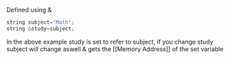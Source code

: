 Defined using &
``` c++
string subject="Math";
string &study=subject;
```
In the above example study is set to refer to subject, if you change study subject will change aswell
& gets the [[Memory Address]] of the set variable